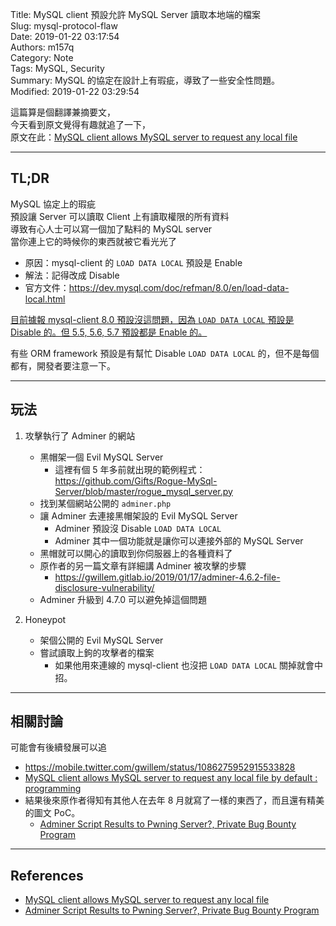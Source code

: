 Title: MySQL client 預設允許 MySQL Server 讀取本地端的檔案  
Slug: mysql-protocol-flaw  
Date: 2019-01-22 03:17:54  
Authors: m157q  
Category: Note  
Tags: MySQL, Security  
Summary: MySQL 的協定在設計上有瑕疵，導致了一些安全性問題。  
Modified: 2019-01-22 03:29:54  
  
  
這篇算是個翻譯兼摘要文，  
今天看到原文覺得有趣就追了一下，  
原文在此：[MySQL client allows MySQL server to request any local file](https://gwillem.gitlab.io/2019/01/20/sites-hacked-via-mysql-protocal-flaw/)  
  
---  
  
## TL;DR  
  
MySQL 協定上的瑕疵  
預設讓 Server 可以讀取 Client 上有讀取權限的所有資料  
導致有心人士可以寫一個加了點料的 MySQL server  
當你連上它的時候你的東西就被它看光光了  
  
- 原因：mysql-client 的 `LOAD DATA LOCAL` 預設是 Enable  
- 解法：記得改成 Disable  
- 官方文件：<https://dev.mysql.com/doc/refman/8.0/en/load-data-local.html>  
  
[目前據報 mysql-client 8.0 預設沒這問題，因為 `LOAD DATA LOCAL` 預設是 Disable 的。但 5.5, 5.6, 5.7 預設都是 Enable 的。](https://twitter.com/ColeWippern/status/1086974610246193152)  
  
有些 ORM framework 預設是有幫忙 Disable `LOAD DATA LOCAL` 的，但不是每個都有，開發者要注意一下。  
  
---  
  
## 玩法  
  
1.  攻擊執行了 Adminer 的網站  
	- 黑帽架一個 Evil MySQL Server  
		- 這裡有個 5 年多前就出現的範例程式：<https://github.com/Gifts/Rogue-MySql-Server/blob/master/rogue_mysql_server.py>  
	- 找到某個網站公開的 `adminer.php`  
	- 讓 Adminer 去連接黑帽架設的 Evil MySQL Server  
		- Adminer 預設沒 Disable `LOAD DATA LOCAL`  
		- Adminer 其中一個功能就是讓你可以連接外部的 MySQL Server  
	- 黑帽就可以開心的讀取到你伺服器上的各種資料了  
	- 原作者的另一篇文章有詳細講 Adminer 被攻擊的步驟  
		- <https://gwillem.gitlab.io/2019/01/17/adminer-4.6.2-file-disclosure-vulnerability/>  
	- Adminer 升級到 4.7.0 可以避免掉這個問題  
  
2. Honeypot  
	- 架個公開的 Evil MySQL Server  
	- 嘗試讀取上鉤的攻擊者的檔案  
		- 如果他用來連線的 mysql-client 也沒把 `LOAD DATA LOCAL` 關掉就會中招。  
  
---  
  
## 相關討論  
  
可能會有後續發展可以追  
  
- <https://mobile.twitter.com/gwillem/status/1086275952915533828>  
- [MySQL client allows MySQL server to request any local file by default : programming](https://www.reddit.com/r/programming/comments/ahspfv/mysql_client_allows_mysql_server_to_request_any/)  
- 結果後來原作者得知有其他人在去年 8 月就寫了一樣的東西了，而且還有精美的圖文 PoC。  
    - [Adminer Script Results to Pwning Server?, Private Bug Bounty Program](https://medium.com/bugbountywriteup/adminer-script-results-to-pwning-server-private-bug-bounty-program-fe6d8a43fe6f)  
  
  
---  
  
## References  
  
- [MySQL client allows MySQL server to request any local file](https://gwillem.gitlab.io/2019/01/20/sites-hacked-via-mysql-protocal-flaw/)  
- [Adminer Script Results to Pwning Server?, Private Bug Bounty Program](https://medium.com/bugbountywriteup/adminer-script-results-to-pwning-server-private-bug-bounty-program-fe6d8a43fe6f)  
